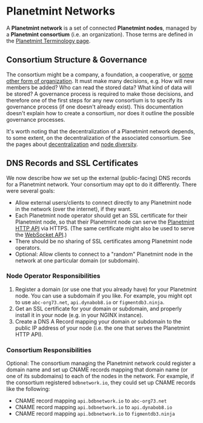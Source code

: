 <!---
Copyright © 2020 Interplanetary Database Association e.V.,
Planetmint and IPDB software contributors.
SPDX-License-Identifier: (Apache-2.0 AND CC-BY-4.0)
Code is Apache-2.0 and docs are CC-BY-4.0
--->

# Planetmint Networks

A **Planetmint network** is a set of connected **Planetmint nodes**, managed by a **Planetmint consortium** (i.e. an organization). Those terms are defined in the [Planetmint Terminology page](https://docs.planetmint.io/en/latest/terminology.html).

## Consortium Structure & Governance

The consortium might be a company, a foundation, a cooperative, or [some other form of organization](https://en.wikipedia.org/wiki/Organizational_structure).
It must make many decisions, e.g. How will new members be added? Who can read the stored data? What kind of data will be stored?
A governance process is required to make those decisions, and therefore one of the first steps for any new consortium is to specify its governance process (if one doesn't already exist).
This documentation doesn't explain how to create a consortium, nor does it outline the possible governance processes.

It's worth noting that the decentralization of a Planetmint network depends,
to some extent, on the decentralization of the associated consortium. See the pages about [decentralization](https://docs.planetmint.io/en/latest/decentralized.html) and [node diversity](https://docs.planetmint.io/en/latest/diversity.html).

## DNS Records and SSL Certificates

We now describe how *we* set up the external (public-facing) DNS records for a Planetmint network. Your consortium may opt to do it differently.
There were several goals:

* Allow external users/clients to connect directly to any Planetmint node in the network (over the internet), if they want.
* Each Planetmint node operator should get an SSL certificate for their Planetmint node, so that their Planetmint node can serve the [Planetmint HTTP API](../connecting/api/http-client-server-api) via HTTPS. (The same certificate might also be used to serve the [WebSocket API](../connecting/api/websocket-event-stream-api).)
* There should be no sharing of SSL certificates among Planetmint node operators.
* Optional: Allow clients to connect to a "random" Planetmint node in the network at one particular domain (or subdomain).

### Node Operator Responsibilities

1. Register a domain (or use one that you already have) for your Planetmint node. You can use a subdomain if you like. For example, you might opt to use `abc-org73.net`, `api.dynabob8.io` or `figmentdb3.ninja`.
2. Get an SSL certificate for your domain or subdomain, and properly install it in your node (e.g. in your NGINX instance).
3. Create a DNS A Record mapping your domain or subdomain to the public IP address of your node (i.e. the one that serves the Planetmint HTTP API).

### Consortium Responsibilities

Optional: The consortium managing the Planetmint network could register a domain name and set up CNAME records mapping that domain name (or one of its subdomains) to each of the nodes in the network. For example, if the consortium registered `bdbnetwork.io`, they could set up CNAME records like the following:

* CNAME record mapping `api.bdbnetwork.io` to `abc-org73.net`
* CNAME record mapping `api.bdbnetwork.io` to `api.dynabob8.io`
* CNAME record mapping `api.bdbnetwork.io` to `figmentdb3.ninja`
